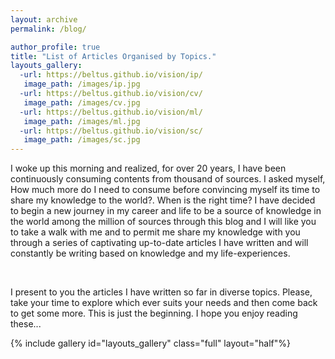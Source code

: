 ```yaml
---
layout: archive
permalink: /blog/

author_profile: true
title: "List of Articles Organised by Topics."
layouts_gallery:
  -url: https://beltus.github.io/vision/ip/
   image_path: /images/ip.jpg
  -url: https://beltus.github.io/vision/cv/
   image_path: /images/cv.jpg
  -url: https://beltus.github.io/vision/ml/
   image_path: /images/ml.jpg
  -url: https://beltus.github.io/vision/sc/
   image_path: /images/sc.jpg
---
```

I woke up this morning and realized, for over 20 years, I have been continuously consuming contents from thousand of sources. I asked myself, How much more do I need to consume before convincing myself its time to share my knowledge to the world?. When is the right time? I have decided to begin a new journey in my career and life to be a source of knowledge in the world among the million of sources through this blog and I will like you to take a walk with me and to permit me share my knowledge with you through a series of captivating up-to-date articles I have written and will constantly be writing based on knowledge and my life-experiences.

<br>

I present to you the articles I have written so far in diverse topics. Please, take your time to explore which ever suits your needs and then come back to get some more. This is just the beginning. I hope you enjoy reading these...

<!-- Includes  the links and images specified in the front matter -->
{% include gallery id="layouts_gallery" class="full" layout="half"%}
